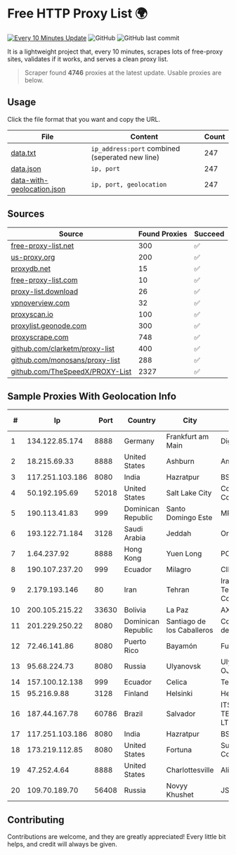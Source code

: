 
# Free HTTP Proxy List 🌍

[![Every 10 Minutes Update](https://github.com/mertguvencli/http-proxy-list/actions/workflows/main.yml/badge.svg?branch=main)](https://github.com/mertguvencli/http-proxy-list/actions/workflows/main.yml)
![GitHub](https://img.shields.io/github/license/mertguvencli/http-proxy-list)
![GitHub last commit](https://img.shields.io/github/last-commit/mertguvencli/http-proxy-list)

It is a lightweight project that, every 10 minutes, scrapes lots of free-proxy sites, validates if it works, and serves a clean proxy list.


> Scraper found **4746** proxies at the latest update. Usable proxies are below.

## Usage

Click the file format that you want and copy the URL.


|File|Content|Count|
|----|-------|-----|
|[data.txt](https://raw.githubusercontent.com/mertguvencli/http-proxy-list/main/proxy-list/data.txt)|`ip_address:port` combined (seperated new line)|247|
|[data.json](https://raw.githubusercontent.com/mertguvencli/http-proxy-list/main/proxy-list/data.json)|`ip, port`|247|
|[data-with-geolocation.json](https://raw.githubusercontent.com/mertguvencli/http-proxy-list/main/proxy-list/data-with-geolocation.json)|`ip, port, geolocation`|247|

## Sources

|Source|Found Proxies|Succeed|
|------|-------------|-------|
|[free-proxy-list.net](https://free-proxy-list.net)|300|✅|
|[us-proxy.org](https://www.us-proxy.org)|200|✅|
|[proxydb.net](http://proxydb.net)|15|✅|
|[free-proxy-list.com](https://free-proxy-list.com/?page=&port=&type%5B%5D=http&type%5B%5D=https&up_time=0&search=Search)|10|✅|
|[proxy-list.download](https://www.proxy-list.download/HTTP)|26|✅|
|[vpnoverview.com](https://vpnoverview.com/privacy/anonymous-browsing/free-proxy-servers)|32|✅|
|[proxyscan.io](https://www.proxyscan.io)|100|✅|
|[proxylist.geonode.com](https://proxylist.geonode.com/api/proxy-list?limit=300&page=1&sort_by=lastChecked&sort_type=desc&protocols=http,https)|300|✅|
|[proxyscrape.com](https://api.proxyscrape.com/v2/?request=displayproxies&protocol=http&timeout=10000&country=all&ssl=all&anonymity=all)|748|✅|
|[github.com/clarketm/proxy-list](https://raw.githubusercontent.com/clarketm/proxy-list/master/proxy-list-raw.txt)|400|✅|
|[github.com/monosans/proxy-list](https://raw.githubusercontent.com/monosans/proxy-list/main/proxies/http.txt)|288|✅|
|[github.com/TheSpeedX/PROXY-List](https://raw.githubusercontent.com/TheSpeedX/PROXY-List/master/http.txt)|2327|✅|


## Sample Proxies With Geolocation Info

|#|Ip|Port|Country|City|Internet Service Provider|
|-|--|----|-------|----|-------------------------|
|1|134.122.85.174|8888|Germany|Frankfurt am Main|DigitalOcean, LLC|
|2|18.215.69.33|8888|United States|Ashburn|Amazon.com, Inc.|
|3|117.251.103.186|8080|India|Hazratpur|BSNL Internet|
|4|50.192.195.69|52018|United States|Salt Lake City|Comcast Cable Communications, LLC|
|5|190.113.41.83|999|Dominican Republic|Santo Domingo Este|MR Networking, SRL|
|6|193.122.71.184|3128|Saudi Arabia|Jeddah|Oracle Corporation|
|7|1.64.237.92|8888|Hong Kong|Yuen Long|PCCW IMS Limited|
|8|190.107.237.20|999|Ecuador|Milagro|CINECABLE TV|
|9|2.179.193.146|80|Iran|Tehran|Iran Telecommunication Company PJS|
|10|200.105.215.22|33630|Bolivia|La Paz|AXS Bolivia S. A.|
|11|201.229.250.22|8080|Dominican Republic|Santiago de los Caballeros|Compañía Dominicana de Teléfonos S. A.|
|12|72.46.141.86|8080|Puerto Rico|Bayamón|Fuse Telecom LLC|
|13|95.68.224.73|8080|Russia|Ulyanovsk|Ulyanovsk Branch of OJSC VolgaTelecom|
|14|157.100.12.138|999|Ecuador|Celica|Telconet S.A|
|15|95.216.9.88|3128|Finland|Helsinki|Hetzner Online GmbH|
|16|187.44.167.78|60786|Brazil|Salvador|ITS TELECOMUNICACOES LTDA|
|17|117.251.103.186|8080|India|Hazratpur|BSNL Internet|
|18|173.219.112.85|8080|United States|Fortuna|Suddenlink Communications|
|19|47.252.4.64|8888|United States|Charlottesville|Alibaba.com LLC|
|20|109.70.189.70|56408|Russia|Novyy Khushet|JSC Elektrosvyaz|



## Contributing

Contributions are welcome, and they are greatly appreciated! Every
little bit helps, and credit will always be given.

